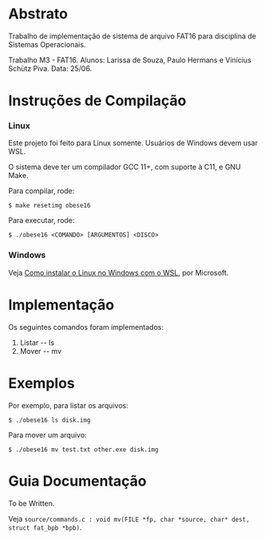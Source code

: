 # Abstrato

Trabalho de implementação de sistema de arquivo FAT16 para disciplina de Sistemas Operacionais.

Trabalho M3 - FAT16. Alunos: Larissa de Souza, Paulo Hermans e Vinícius Schütz Piva. Data: 25/06.

# Instruções de Compilação

### Linux

Este projeto foi feito para Linux somente. Usuários de Windows devem usar WSL.

O sistema deve ter um compilador GCC 11+, com suporte à C11, e GNU Make.

Para compilar, rode:

```
$ make resetimg obese16
```

Para executar, rode:
```
$ ./obese16 <COMANDO> [ARGUMENTOS] <DISCO>
```

### Windows

Veja [Como instalar o Linux no Windows com o WSL](https://learn.microsoft.com/pt-br/windows/wsl/install), por Microsoft.

# Implementação

Os seguintes comandos foram implementados:

1. Listar -- ls
2. Mover  -- mv

# Exemplos

Por exemplo, para listar os arquivos:

```
$ ./obese16 ls disk.img
```

Para mover um arquivo:

```
$ ./obese16 mv test.txt other.exe disk.img
```

# Guia Documentação

To be Written.

Veja `source/commands.c : void mv(FILE *fp, char *source, char* dest, struct fat_bpb *bpb)`.
